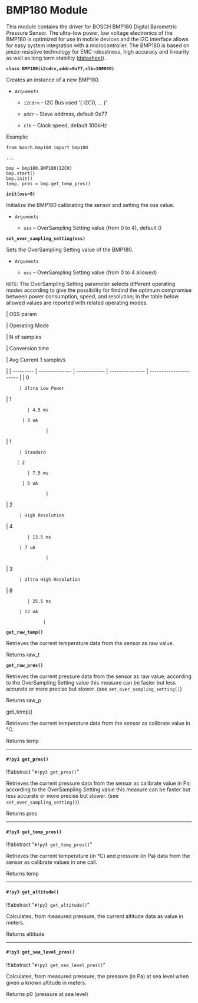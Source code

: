 # BMP180 Module

This module contains the driver for BOSCH BMP180 Digital Barometric Pressure Sensor. The ultra-low power, low voltage electronics of the BMP180 is optimized for use in mobile devices and the I2C interface allows for easy system integration with a microcontroller. The BMP180 is based on piezo-resistive technology for EMC robustness, high accuracy and linearity as well as long term stability ([datasheet](https://ae-bst.resource.bosch.com/media/_tech/media/datasheets/BST-BMP180-DS000-121.pdf)).


**`class BMP180(i2cdrv,addr=0x77,clk=100000)`**

Creates an instance of a new BMP180.


* ```Arguments```

    
    * ```i2cdrv``` – I2C Bus used ‘( I2C0, … )’


    * ```addr``` – Slave address, default 0x77


    * ```clk``` – Clock speed, default 100kHz


Example:

```
from bosch.bmp180 import bmp180

...

bmp = bmp180.BMP180(I2C0)
bmp.start()
bmp.init()
temp, pres = bmp.get_temp_pres()
```


**`init(oss=0)`**

Initialize the BMP180 calibrating the sensor and setting the oss value.


* ```Arguments```

    
    * ```oss``` – OverSampling Setting value (from 0 to 4), default 0



**`set_over_sampling_setting(oss)`**

Sets the OverSampling Setting value of the BMP180.


* ```Arguments```

    
    * ```oss``` – OverSampling Setting value (from 0 to 4 allowed)


```NOTE```: The OverSampling Setting parameter selects different operating modes according to give the possibility for findind the optimum compromise between power consumption, speed, and resolution; in the table below allowed values are reported with related operating modes.

| OSS param

 | Operating Mode

 | N of samples

 | Conversion time

 | Avg Current 1 sample/s

 |
| --------- | -------------- | ------------ | --------------- | ---------------------- |
| 0

         | Ultra Low Power

 | 1

            | 4.5 ms

          | 3 uA

                   |
| 1

         | Standard

        | 2

            | 7.5 ms

          | 5 uA

                   |
| 2

         | High Resolution

 | 4

            | 13.5 ms

         | 7 uA

                   |
| 3

         | Ultra High Resolution

 | 8

            | 25.5 ms

         | 12 uA

                  |

**`get_raw_temp()`**

Retrieves the current temperature data from the sensor as raw value.

Returns raw_t


**`get_raw_pres()`**

Retrieves the current pressure data from the sensor as raw value; according to the OverSampling Setting value this measure can be
faster but less accurate or more precise but slower. (see `set_over_sampling_setting()`)

Returns raw_p

get_temp()

Retrieves the current temperature data from the sensor as calibrate value in °C.

Returns temp


---
#### `#!py3 get_pres()`

!!!abstract "`#!py3 get_pres()`"

Retrieves the current pressure data from the sensor as calibrate value in Pa; according to the OverSampling Setting value this measure can be
faster but less accurate or more precise but slower. (see `set_over_sampling_setting()`)

Returns pres


---
#### `#!py3 get_temp_pres()`

!!!abstract "`#!py3 get_temp_pres()`"

Retrieves the current temperature (in °C) and pressure (in Pa) data from the sensor as calibrate values in one call.

Returns temp


---
#### `#!py3 get_altitude()`

!!!abstract "`#!py3 get_altitude()`"

Calculates, from measured pressure, the current altitude data as value in meters.

Returns altitude


---
#### `#!py3 get_sea_level_pres()`

!!!abstract "`#!py3 get_sea_level_pres()`"

Calculates, from measured pressure, the pressure (in Pa) at sea level when given a known altitude in meters.

Returns p0 (pressure at sea level)
<!--stackedit_data:
eyJoaXN0b3J5IjpbODA5OTA5MzM0XX0=
-->